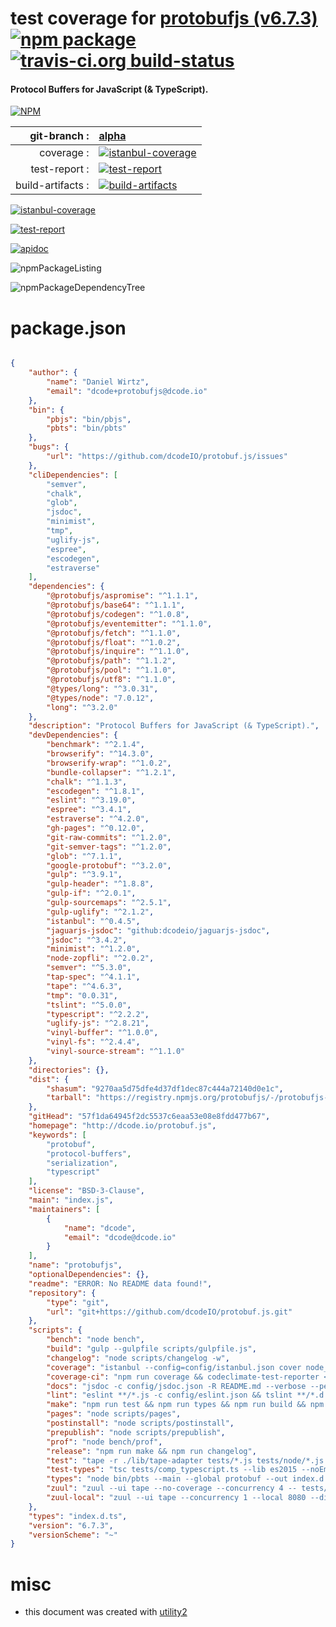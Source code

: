 # test coverage for  [protobufjs (v6.7.3)](http://dcode.io/protobuf.js)  [![npm package](https://img.shields.io/npm/v/npmtest-protobufjs.svg?style=flat-square)](https://www.npmjs.org/package/npmtest-protobufjs) [![travis-ci.org build-status](https://api.travis-ci.org/npmtest/node-npmtest-protobufjs.svg)](https://travis-ci.org/npmtest/node-npmtest-protobufjs)
#### Protocol Buffers for JavaScript (& TypeScript).

[![NPM](https://nodei.co/npm/protobufjs.png?downloads=true)](https://www.npmjs.com/package/protobufjs)

| git-branch : | [alpha](https://github.com/npmtest/node-npmtest-protobufjs/tree/alpha)|
|--:|:--|
| coverage : | [![istanbul-coverage](https://npmtest.github.io/node-npmtest-protobufjs/build/coverage.badge.svg)](https://npmtest.github.io/node-npmtest-protobufjs/build/coverage.html/index.html)|
| test-report : | [![test-report](https://npmtest.github.io/node-npmtest-protobufjs/build/test-report.badge.svg)](https://npmtest.github.io/node-npmtest-protobufjs/build/test-report.html)|
| build-artifacts : | [![build-artifacts](https://npmtest.github.io/node-npmtest-protobufjs/glyphicons_144_folder_open.png)](https://github.com/npmtest/node-npmtest-protobufjs/tree/gh-pages/build)|

[![istanbul-coverage](https://npmtest.github.io/node-npmtest-protobufjs/build/screenCapture.buildCustomOrg.browser.coverage.html.png)](https://npmtest.github.io/node-npmtest-protobufjs/build/coverage.html/index.html)

[![test-report](https://npmtest.github.io/node-npmtest-protobufjs/build/screenCapture.buildCustomOrg.browser.%252Fhome%252Ftravis%252Fbuild%252Fnpmtest%252Fnode-npmtest-protobufjs%252Ftmp%252Fbuild%252Ftest-report.html.png)](https://npmtest.github.io/node-npmtest-protobufjs/build/test-report.html)

[![apidoc](https://npmdoc.github.io/node-npmdoc-protobufjs/build/screenCapture.buildApidoc.browser.%252Fhome%252Ftravis%252Fbuild%252Fnpmdoc%252Fnode-npmdoc-protobufjs%252Ftmp%252Fbuild%252Fapidoc.html.png)](https://npmdoc.github.io/node-npmdoc-protobufjs/build/apidoc.html)

![npmPackageListing](https://npmtest.github.io/node-npmtest-protobufjs/build/screenCapture.npmPackageListing.svg)

![npmPackageDependencyTree](https://npmtest.github.io/node-npmtest-protobufjs/build/screenCapture.npmPackageDependencyTree.svg)



# package.json

```json

{
    "author": {
        "name": "Daniel Wirtz",
        "email": "dcode+protobufjs@dcode.io"
    },
    "bin": {
        "pbjs": "bin/pbjs",
        "pbts": "bin/pbts"
    },
    "bugs": {
        "url": "https://github.com/dcodeIO/protobuf.js/issues"
    },
    "cliDependencies": [
        "semver",
        "chalk",
        "glob",
        "jsdoc",
        "minimist",
        "tmp",
        "uglify-js",
        "espree",
        "escodegen",
        "estraverse"
    ],
    "dependencies": {
        "@protobufjs/aspromise": "^1.1.1",
        "@protobufjs/base64": "^1.1.1",
        "@protobufjs/codegen": "^1.0.8",
        "@protobufjs/eventemitter": "^1.1.0",
        "@protobufjs/fetch": "^1.1.0",
        "@protobufjs/float": "^1.0.2",
        "@protobufjs/inquire": "^1.1.0",
        "@protobufjs/path": "^1.1.2",
        "@protobufjs/pool": "^1.1.0",
        "@protobufjs/utf8": "^1.1.0",
        "@types/long": "^3.0.31",
        "@types/node": "7.0.12",
        "long": "^3.2.0"
    },
    "description": "Protocol Buffers for JavaScript (& TypeScript).",
    "devDependencies": {
        "benchmark": "^2.1.4",
        "browserify": "^14.3.0",
        "browserify-wrap": "^1.0.2",
        "bundle-collapser": "^1.2.1",
        "chalk": "^1.1.3",
        "escodegen": "^1.8.1",
        "eslint": "^3.19.0",
        "espree": "^3.4.1",
        "estraverse": "^4.2.0",
        "gh-pages": "^0.12.0",
        "git-raw-commits": "^1.2.0",
        "git-semver-tags": "^1.2.0",
        "glob": "^7.1.1",
        "google-protobuf": "^3.2.0",
        "gulp": "^3.9.1",
        "gulp-header": "^1.8.8",
        "gulp-if": "^2.0.1",
        "gulp-sourcemaps": "^2.5.1",
        "gulp-uglify": "^2.1.2",
        "istanbul": "^0.4.5",
        "jaguarjs-jsdoc": "github:dcodeio/jaguarjs-jsdoc",
        "jsdoc": "^3.4.2",
        "minimist": "^1.2.0",
        "node-zopfli": "^2.0.2",
        "semver": "^5.3.0",
        "tap-spec": "^4.1.1",
        "tape": "^4.6.3",
        "tmp": "0.0.31",
        "tslint": "^5.0.0",
        "typescript": "^2.2.2",
        "uglify-js": "^2.8.21",
        "vinyl-buffer": "^1.0.0",
        "vinyl-fs": "^2.4.4",
        "vinyl-source-stream": "^1.1.0"
    },
    "directories": {},
    "dist": {
        "shasum": "9270aa5d75dfe4d37df1dec87c444a72140d0e1c",
        "tarball": "https://registry.npmjs.org/protobufjs/-/protobufjs-6.7.3.tgz"
    },
    "gitHead": "57f1da64945f2dc5537c6eaa53e08e8fdd477b67",
    "homepage": "http://dcode.io/protobuf.js",
    "keywords": [
        "protobuf",
        "protocol-buffers",
        "serialization",
        "typescript"
    ],
    "license": "BSD-3-Clause",
    "main": "index.js",
    "maintainers": [
        {
            "name": "dcode",
            "email": "dcode@dcode.io"
        }
    ],
    "name": "protobufjs",
    "optionalDependencies": {},
    "readme": "ERROR: No README data found!",
    "repository": {
        "type": "git",
        "url": "git+https://github.com/dcodeIO/protobuf.js.git"
    },
    "scripts": {
        "bench": "node bench",
        "build": "gulp --gulpfile scripts/gulpfile.js",
        "changelog": "node scripts/changelog -w",
        "coverage": "istanbul --config=config/istanbul.json cover node_modules/tape/bin/tape tests/*.js tests/node/*.js",
        "coverage-ci": "npm run coverage && codeclimate-test-reporter < coverage/lcov.info",
        "docs": "jsdoc -c config/jsdoc.json -R README.md --verbose --pedantic",
        "lint": "eslint **/*.js -c config/eslint.json && tslint **/*.d.ts -e **/node_modules/** -t stylish -c config/tslint.json",
        "make": "npm run test && npm run types && npm run build && npm run lint",
        "pages": "node scripts/pages",
        "postinstall": "node scripts/postinstall",
        "prepublish": "node scripts/prepublish",
        "prof": "node bench/prof",
        "release": "npm run make && npm run changelog",
        "test": "tape -r ./lib/tape-adapter tests/*.js tests/node/*.js | tap-spec",
        "test-types": "tsc tests/comp_typescript.ts --lib es2015 --noEmit --strictNullChecks && tsc tests/data/test.ts --lib es2015 --noEmit --strictNullChecks && tsc tests/data/rpc.ts --lib es2015 --noEmit --strictNullChecks",
        "types": "node bin/pbts --main --global protobuf --out index.d.ts src/ lib/aspromise/index.js lib/base64/index.js lib/codegen/index.js lib/eventemitter/index.js lib/float/index.js lib/fetch/index.js lib/inquire/index.js lib/path/index.js lib/pool/index.js lib/utf8/index.js && npm run test-types",
        "zuul": "zuul --ui tape --no-coverage --concurrency 4 -- tests/*.js",
        "zuul-local": "zuul --ui tape --concurrency 1 --local 8080 --disable-tunnel -- tests/*.js"
    },
    "types": "index.d.ts",
    "version": "6.7.3",
    "versionScheme": "~"
}
```



# misc
- this document was created with [utility2](https://github.com/kaizhu256/node-utility2)
